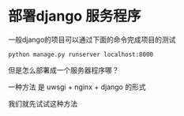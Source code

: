 # 部署django 服务程序

一般django的项目可以通过下面的命令完成项目的测试
```
python manage.py runserver localhost:8000
```
但是怎么部署成一个服务器程序哪？

一种方法 是 uwsgi + nginx + django 的形式

我们就先试试这种方法
